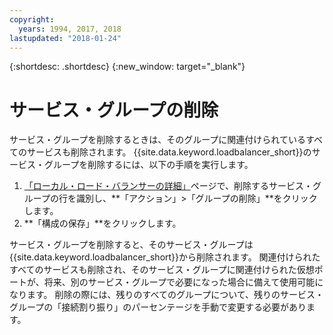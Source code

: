 ```yaml
---
copyright:
  years: 1994, 2017, 2018
lastupdated: "2018-01-24"
---
```


{:shortdesc: .shortdesc}
{:new_window: target="_blank"}

# サービス・グループの削除

サービス・グループを削除するときは、そのグループに関連付けられているすべてのサービスも削除されます。 {{site.data.keyword.loadbalancer_short}}のサービス・グループを削除するには、以下の手順を実行します。

1. [「ローカル・ロード・バランサーの詳細」](view-all-load-balancers.html)ページで、削除するサービス・グループの行を識別し、**「アクション」>「グループの削除」**をクリックします。
2. **「構成の保存」**をクリックします。

サービス・グループを削除すると、そのサービス・グループは{{site.data.keyword.loadbalancer_short}}から削除されます。 関連付けられたすべてのサービスも削除され、そのサービス・グループに関連付けられた仮想ポートが、将来、別のサービス・グループで必要になった場合に備えて使用可能になります。 削除の際には、残りのすべてのグループについて、残りのサービス・グループの「接続割り振り」のパーセンテージを手動で変更する必要があります。
